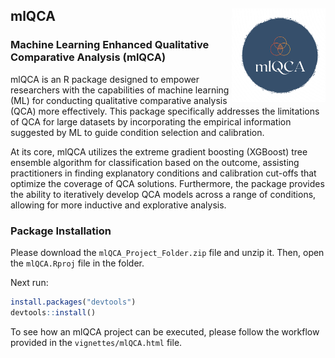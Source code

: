 ## mlQCA <img src="man/figures/mlQCA_logo.png" align="right" width="150"/>
    
### Machine Learning Enhanced Qualitative Comparative Analysis (mlQCA)

mlQCA is an R package designed to empower researchers with the capabilities of machine learning (ML) for conducting qualitative comparative analysis (QCA) more effectively. This package specifically addresses the limitations of QCA for large datasets by incorporating the empirical information suggested by ML to guide condition selection and calibration.

At its core, mlQCA utilizes the extreme gradient boosting (XGBoost) tree ensemble algorithm for classification based on the outcome, assisting practitioners in finding explanatory conditions and calibration cut-offs that optimize the coverage of QCA solutions. Furthermore, the package provides the ability to iteratively develop QCA models across a range of conditions, allowing for more inductive and explorative analysis.

### Package Installation 

Please download the `mlQCA_Project_Folder.zip` file and unzip it. Then, open the `mlQCA.Rproj` file in the folder. 

Next run:

```r
install.packages("devtools")
devtools::install()
```

To see how an mlQCA project can be executed, please follow the workflow provided in the `vignettes/mlQCA.html` file.


